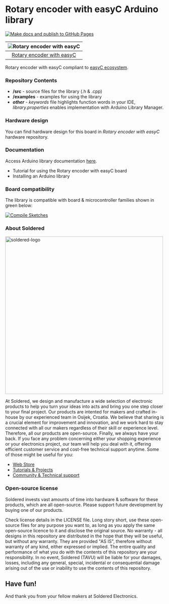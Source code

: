 # Rotary encoder with easyC Arduino library

[![Make docs and publish to GitHub Pages](https://github.com/SolderedElectronics/Soldered-Rotary-Encoder-With-easyC-Arduino-Library/actions/workflows/make_docs.yml/badge.svg?branch=dev)](https://github.com/SolderedElectronics/Soldered-Rotary-Encoder-With-easyC-Arduino-Library/actions/workflows/make_docs.yml)

| ![Rotary encoder with easyC](https://upload.wikimedia.org/wikipedia/commons/8/8f/Example_image.svg) |
| :---------------------------------------------------------------------------------------------: |
| [Rotary encoder with easyC](https://www.solde.red/SKU)                                                            |

Rotary encoder with easyC compliant to [easyC ecosystem](https://www.soldered.com/en/easyC). 

### Repository Contents
- **/src** - source files for the library (.h & .cpp)
- **/examples** - examples for using the library
- ***other*** - *keywords* file highlights function words in your IDE, *library.properties* enables implementation with Arduino Library Manager.

### Hardware design
You can find hardware design for this board in *Rotary encoder with easyC* hardware repository.

### Documentation

Access Arduino library documentation [here](https://solderedelectronics.github.io/Soldered-Rotary-Encoder-With-easyC-Arduino-Library/).

- Tutorial for using the Rotary encoder with easyC board
- Installing an Arduino library

### Board compatibility

The library is compatible with board & microcontroller families shown in green below: 

[![Compile Sketches](http://github-actions.40ants.com/SolderedElectronics/Soldered-Rotary-Encoder-With-easyC-Arduino-Library/matrix.svg?branch=dev&only=Compile%20Sketches)](https://github.com/SolderedElectronics/Soldered-Rotary-Encoder-With-easyC-Arduino-Library/actions/workflows/compile_test.yml)


### About Soldered
<img src="https://raw.githubusercontent.com/e-radionicacom/Soldered-Generic-Arduino-Library/dev/extras/Soldered-logo-color.png" alt="soldered-logo" width="500"/>

At Soldered, we design and manufacture a wide selection of electronic products to help you turn your ideas into acts and bring you one step closer to your final project. Our products are intented for makers and crafted in-house by our experienced team in Osijek, Croatia. We believe that sharing is a crucial element for improvement and innovation, and we work hard to stay connected with all our makers regardless of their skill or experience level. Therefore, all our products are open-source. Finally, we always have your back. If you face any problem concerning either your shopping experience or your electronics project, our team will help you deal with it, offering efficient customer service and cost-free technical support anytime. Some of those might be useful for you:

- [Web Store](https://www.soldered.com/shop)
- [Tutorials & Projects](https://soldered.com/learn)
- [Community & Technical support](https://soldered.com/community)


### Open-source license
Soldered invests vast amounts of time into hardware & software for these products, which are all open-source. Please support future development by buying one of our products. 

Check license details in the LICENSE file. Long story short, use these open-source files for any purpose you want to, as long as you apply the same open-source licence to it and disclose the original source. No warranty - all designs in this repository are distributed in the hope that they will be useful, but without any warranty. They are provided "AS IS", therefore without warranty of any kind, either expressed or implied. The entire quality and performance of what you do with the contents of this repository are your responsibility. In no event, Soldered (TAVU) will be liable for your damages, losses, including any general, special, incidental or consequential damage arising out of the use or inability to use the contents of this repository. 

## Have fun! 
And thank you from your fellow makers at Soldered Electronics.